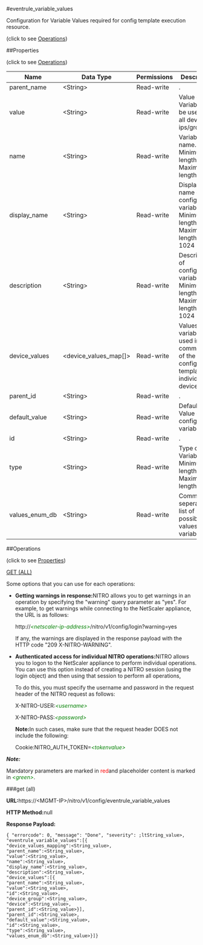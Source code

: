 #eventrule_variable_values



Configuration for Variable Values required for config template execution resource.

<span>(click to see [Operations](#operations))</span>



##Properties 

<span>(click to see [Operations](#operations))</span>





<table><thead><tr><th>Name</th><th>Data Type</th><th>Permissions</th><th>Description</th></tr></thead><tbody><tr><td>parent_name</td><td>&lt;String></td><td>Read-write</td><td>.</td></tr><tr><td>value</td><td>&lt;String></td><td>Read-write</td><td>Value of the Variable to be used for all device ips/groups.</td></tr><tr><td>name</td><td>&lt;String></td><td>Read-write</td><td>Variable name.<br>Minimum length = 1<br>Maximum length = 128</td></tr><tr><td>display_name</td><td>&lt;String></td><td>Read-write</td><td>Display name of configuration variable.<br>Minimum length = 1<br>Maximum length = 1024</td></tr><tr><td>description</td><td>&lt;String></td><td>Read-write</td><td>Description of configuration variable.<br>Minimum length = 1<br>Maximum length = 1024</td></tr><tr><td>device_values</td><td>&lt;device_values_map[]></td><td>Read-write</td><td>Values of variables used in commands of the configuration template for individual devices.</td></tr><tr><td>parent_id</td><td>&lt;String></td><td>Read-write</td><td>.</td></tr><tr><td>default_value</td><td>&lt;String></td><td>Read-write</td><td>Default Value of configuration variable.</td></tr><tr><td>id</td><td>&lt;String></td><td>Read-write</td><td>.</td></tr><tr><td>type</td><td>&lt;String></td><td>Read-write</td><td>Type of Variable.<br>Minimum length = 1<br>Maximum length = 64</td></tr><tr><td>values_enum_db</td><td>&lt;String></td><td>Read-write</td><td>Comma seperated list of possible values of variable.</td></tr></tbody></table>

##Operations 

<span>(click to see [Properties](#properties))</span>





[GET (ALL)](#get-all)





Some options that you can use for each operations:

<ul><li><p><b>Getting warnings in response:</b>NITRO allows you to get warnings in an operation by specifying the "warning" query parameter as "yes". For example, to get warnings while connecting to the NetScaler appliance, the URL is as follows:</p><p>http://<span style="color:green;font-style:italic;">&lt;netscaler-ip-address&gt;</span>/nitro/v1/config/login?warning=yes</p><p>If any, the warnings are displayed in the response payload with the HTTP code "209 X-NITRO-WARNING".</p></li><li><p><b>Authenticated access for individual NITRO operations:</b>NITRO allows you to logon to the NetScaler appliance to perform individual operations. You can use this option instead of creating a NITRO session (using the login object) and then using that session to perform all operations,</p><p>To do this, you must specify the username and password in the request header of the NITRO request as follows:</p><p>X-NITRO-USER:<span style="color:green;font-style:italic;">&lt;username&gt;</span></p><p>X-NITRO-PASS:<span style="color:green;font-style:italic;">&lt;password&gt;</span></p><p><b>Note:</b>In such cases, make sure that the request header DOES not include the following:</p><p>Cookie:NITRO_AUTH_TOKEN=<span style="color:green;font-style:italic;">&lt;tokenvalue&gt;</span></p></li></ul>







***Note:*** 

Mandatory parameters are marked in <span style="color:#FF0000;">red</span>and placeholder content is marked in <span style="color:green;font-style:italic">&lt;green&gt;</span>.



###get (all)







<b>URL:</b>https://&lt;MGMT-IP&gt;/nitro/v1/config/eventrule_variable_values

<b>HTTP Method:</b>null

<b>Response Payload: </b>
```
{ "errorcode": 0, "message": "Done", "severity": ;ltString_value>, "eventrule_variable_values":[{
"device_values_mapping":<String_value>,
"parent_name":<String_value>,
"value":<String_value>,
"name":<String_value>,
"display_name":<String_value>,
"description":<String_value>,
"device_values":[{
"parent_name":<String_value>,
"value":<String_value>,
"id":<String_value>,
"device_group":<String_value>,
"device":<String_value>,
"parent_id":<String_value>}],
"parent_id":<String_value>,
"default_value":<String_value>,
"id":<String_value>,
"type":<String_value>,
"values_enum_db":<String_value>}]}
```







